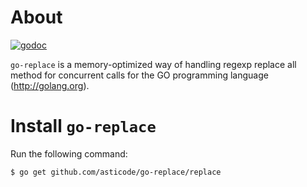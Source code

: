# About

[![godoc](http://img.shields.io/badge/godoc-reference-blue.svg?style=flat)](https://godoc.org/github.com/asticode/go-replace/replace)

`go-replace` is a memory-optimized way of handling regexp replace all method for concurrent calls for the GO programming language (http://golang.org).

# Install `go-replace`

Run the following command:

    $ go get github.com/asticode/go-replace/replace
    